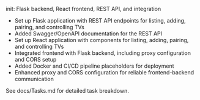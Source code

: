 init: Flask backend, React frontend, REST API, and integration

- Set up Flask application with REST API endpoints for listing, adding, pairing, and controlling TVs
- Added Swagger/OpenAPI documentation for the REST API
- Set up React application with components for listing, adding, pairing, and controlling TVs
- Integrated frontend with Flask backend, including proxy configuration and CORS setup
- Added Docker and CI/CD pipeline placeholders for deployment
- Enhanced proxy and CORS configuration for reliable frontend-backend communication

See docs/Tasks.md for detailed task breakdown.